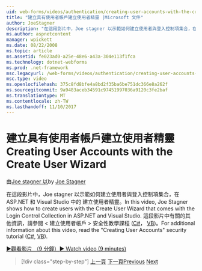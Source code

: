 ```yaml
---
uid: web-forms/videos/authentication/creating-user-accounts-with-the-create-user-wizard
title: "建立具有使用者帳戶建立使用者精靈 |Microsoft 文件"
author: JoeStagner
description: "在這段影片中，Joe stagner 以示範如何建立使用者與登入控制項集合，在 ASP.NET 和 Visual Studio 中的 建立使用者精靈。 F..."
ms.author: aspnetcontent
manager: wpickett
ms.date: 08/22/2008
ms.topic: article
ms.assetid: fe023ad0-a25e-48e6-a43a-304e113f1fca
ms.technology: dotnet-webforms
ms.prod: .net-framework
msc.legacyurl: /web-forms/videos/authentication/creating-user-accounts-with-the-create-user-wizard
msc.type: video
ms.openlocfilehash: 375c8fd8bfe4a8bd2f35ba6be751dc366e8a262f
ms.sourcegitcommit: 9a9483aceb34591c97451997036a9120c3fe2baf
ms.translationtype: MT
ms.contentlocale: zh-TW
ms.lasthandoff: 11/10/2017
---
```

<a name="creating-user-accounts-with-the-create-user-wizard"></a><span data-ttu-id="de725-104">建立具有使用者帳戶建立使用者精靈</span><span class="sxs-lookup"><span data-stu-id="de725-104">Creating User Accounts with the Create User Wizard</span></span>
====================
<span data-ttu-id="de725-105">由[Joe stagner 以](https://github.com/JoeStagner)</span><span class="sxs-lookup"><span data-stu-id="de725-105">by [Joe Stagner](https://github.com/JoeStagner)</span></span>

<span data-ttu-id="de725-106">在這段影片中，Joe stagner 以示範如何建立使用者與登入控制項集合，在 ASP.NET 和 Visual Studio 中的 建立使用者精靈。</span><span class="sxs-lookup"><span data-stu-id="de725-106">In this video, Joe Stagner shows how to create users with the Create User Wizard that comes with the Login Control Collection in ASP.NET and Visual Studio.</span></span> <span data-ttu-id="de725-107">這段影片中有關的其他資訊，請參閱 < 建立使用者帳戶 > 安全性教學課程 ([C#](../../overview/older-versions-security/membership/creating-user-accounts-cs.md)， [VB](../../overview/older-versions-security/membership/creating-user-accounts-vb.md))。</span><span class="sxs-lookup"><span data-stu-id="de725-107">For additional information about this video, read the "Creating User Accounts" security tutorial ([C#](../../overview/older-versions-security/membership/creating-user-accounts-cs.md), [VB](../../overview/older-versions-security/membership/creating-user-accounts-vb.md)).</span></span>

[<span data-ttu-id="de725-108">&#9654;觀看影片 （9 分鐘）</span><span class="sxs-lookup"><span data-stu-id="de725-108">&#9654; Watch video (9 minutes)</span></span>](https://channel9.msdn.com/Blogs/ASP-NET-Site-Videos/creating-user-accounts-with-the-create-user-wizard)

>[!div class="step-by-step"]
<span data-ttu-id="de725-109">[上一頁](changing-membership-settings-in-the-default-membership-schema.md)
[下一頁](creating-user-accounts-programmatically.md)</span><span class="sxs-lookup"><span data-stu-id="de725-109">[Previous](changing-membership-settings-in-the-default-membership-schema.md)
[Next](creating-user-accounts-programmatically.md)</span></span>
